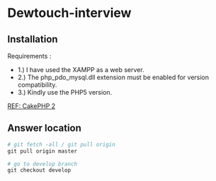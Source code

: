 # Dewtouch-interview

## Installation

Requirements :
- 1.) I have used the XAMPP as a web server.
- 2.) The php_pdo_mysql.dll extension must be enabled for version compatibility.
- 3.) Kindly use the PHP5 version.

[REF: CakePHP  2](https://book.cakephp.org/2/en/contents.html)


## Answer location

```python
# git fetch -all / git pull origin
git pull origin master

# go to develop branch
git checkout develop
```

